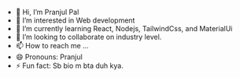 - 👋 Hi, I’m Pranjul Pal
- 👀 I’m interested in Web development
- 🌱 I’m currently learning React, Nodejs, TailwindCss, and MaterialUi
- 💞️ I’m looking to collaborate on industry level. 
- 📫 How to reach me ... 
- 😄 Pronouns: Pranjul 
- ⚡ Fun fact: Sb bio m bta duh kya. 

<!---
itsPranjul/itsPranjul is a ✨ special ✨ repository because its `README.md` (this file) appears on your GitHub profile.
You can click the Preview link to take a look at your changes.
--->
